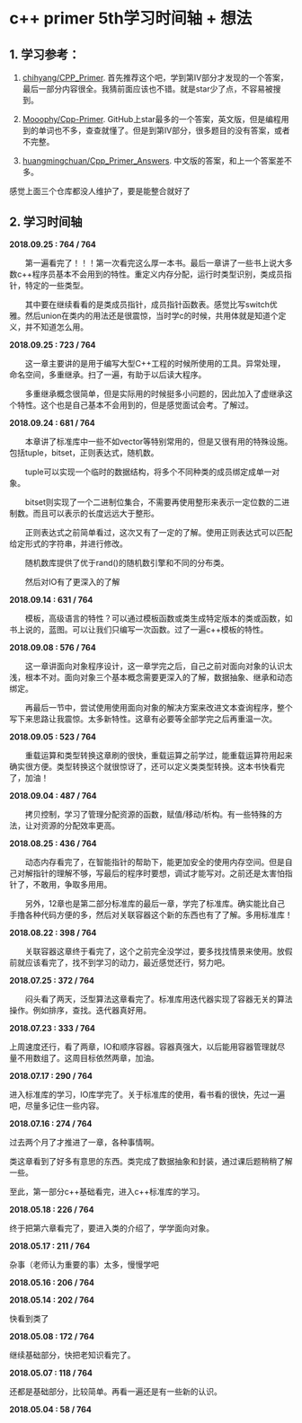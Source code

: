 # c++ primer 5th学习时间轴 + 想法

## 1. 学习参考：

1. [chihyang/CPP_Primer](https://github.com/chihyang/CPP_Primer). 首先推荐这个吧，学到第IV部分才发现的一个答案，最后一部分内容很全。我猜前面应该也不错。就是star少了点，不容易被搜到。

2. [Mooophy/Cpp-Primer](https://github.com/Mooophy/Cpp-Primer). GitHub上star最多的一个答案，英文版，但是编程用到的单词也不多，查查就懂了。但是到第IV部分，很多题目的没有答案，或者不完整。

3. [huangmingchuan/Cpp_Primer_Answers](https://github.com/huangmingchuan/Cpp_Primer_Answers). 中文版的答案，和上一个答案差不多。

感觉上面三个仓库都没人维护了，要是能整合就好了

## 2. 学习时间轴

**2018.09.25 : 764 / 764**

　　第一遍看完了！！！第一次看完这么厚一本书。最后一章讲了一些书上说大多数c++程序员基本不会用到的特性。重定义内存分配，运行时类型识别，类成员指针，特定的一些类型。

　　其中要在继续看看的是类成员指针，成员指针函数表。感觉比写switch优雅。然后union在类内的用法还是很震惊，当时学c的时候，共用体就是知道个定义，并不知道怎么用。

**2018.09.25 : 723 / 764**

　　这一章主要讲的是用于编写大型C++工程的时候所使用的工具。异常处理，命名空间，多重继承。扫了一遍，有助于以后读大程序。

　　多重继承概念很简单，但是实际用的时候挺多小问题的，因此加入了虚继承这个特性。这个也是自己基本不会用到的，但是感觉面试会考。了解过。

**2018.09.24 : 681 / 764**

　　本章讲了标准库中一些不如vector等特别常用的，但是又很有用的特殊设施。包括tuple，bitset，正则表达式，随机数。

　　tuple可以实现一个临时的数据结构，将多个不同种类的成员绑定成单一对象。

　　bitset则实现了一个二进制位集合，不需要再使用整形来表示一定位数的二进制数。而且可以表示的长度远远大于整形。

　　正则表达式之前简单看过，这次又有了一定的了解。使用正则表达式可以匹配给定形式的字符串，并进行修改。

　　随机数库提供了优于rand()的随机数引擎和不同的分布类。

　　然后对IO有了更深入的了解

**2018.09.14 : 631 / 764**

　　模板，高级语言的特性？可以通过模板函数或类生成特定版本的类或函数，如书上说的，蓝图。可以让我们只编写一次函数。过了一遍c++模板的特性。

**2018.09.08 : 576 / 764**

　　这一章讲面向对象程序设计，这一章学完之后，自己之前对面向对象的认识太浅，根本不对。面向对象三个基本概念需要更深入的了解，数据抽象、继承和动态绑定。

　　再最后一节中，尝试使用使用面向对象的解决方案来改进文本查询程序，整个写下来思路让我震惊。太多新特性。这章有必要等全部学完之后再重温一次。

**2018.09.05 : 523 / 764**

　　重载运算和类型转换这章刷的很快，重载运算之前学过，能重载运算符用起来确实很方便。类型转换这个就很惊讶了，还可以定义类类型转换。这本书快看完了，加油！

**2018.09.04 : 487 / 764**

　　拷贝控制，学习了管理分配资源的函数，赋值/移动/析构。有一些特殊的方法，让对资源的分配效率更高。

**2018.08.25 : 436 / 764**

　　动态内存看完了，在智能指针的帮助下，能更加安全的使用内存空间。但是自己对解指针的理解不够，写最后的程序时要想，调试才能写对。之前还是太害怕指针了，不敢用，争取多用用。

　　另外，12章也是第二部分标准库的最后一章，学完了标准库。确实能比自己手撸各种代码方便的多，然后对关联容器这个新的东西也有了了解。多用标准库！

**2018.08.22 : 398 / 764**

　　关联容器这章终于看完了，这个之前完全没学过，要多找找情景来使用。放假前就应该看完了，找不到学习的动力，最近感觉还行，努力吧。

**2018.07.25 : 372 / 764**

　　闷头看了两天，泛型算法这章看完了。标准库用迭代器实现了容器无关的算法操作。例如排序，查找。迭代器真好用。

**2018.07.23 : 333 / 764**

上周速度还行，看了两章，IO和顺序容器。容器真强大，以后能用容器管理就尽量不用数组了。这周目标依然两章，加油。

**2018.07.17 : 290 / 764**

进入标准库的学习，IO库学完了。关于标准库的使用，看书看的很快，先过一遍吧，尽量多记住一些内容。

**2018.07.16 : 274 / 764**

过去两个月了才推进了一章，各种事情啊。

类这章看到了好多有意思的东西。类完成了数据抽象和封装，通过课后题稍稍了解一些。

至此，第一部分c++基础看完，进入c++标准库的学习。

**2018.05.18 : 226 / 764**

终于把第六章看完了，要进入类的介绍了，学学面向对象。

**2018.05.17 : 211 / 764**

杂事（老师认为重要的事）太多，慢慢学吧

**2018.05.16 : 206 / 764**

**2018.05.14 : 202 / 764**

快看到类了

**2018.05.08 : 172 / 764**

继续基础部分，快把老知识看完了。

**2018.05.07 : 118 / 764**

还都是基础部分，比较简单。再看一遍还是有一些新的认识。 ​​​​

**2018.05.04 :  58 / 764**